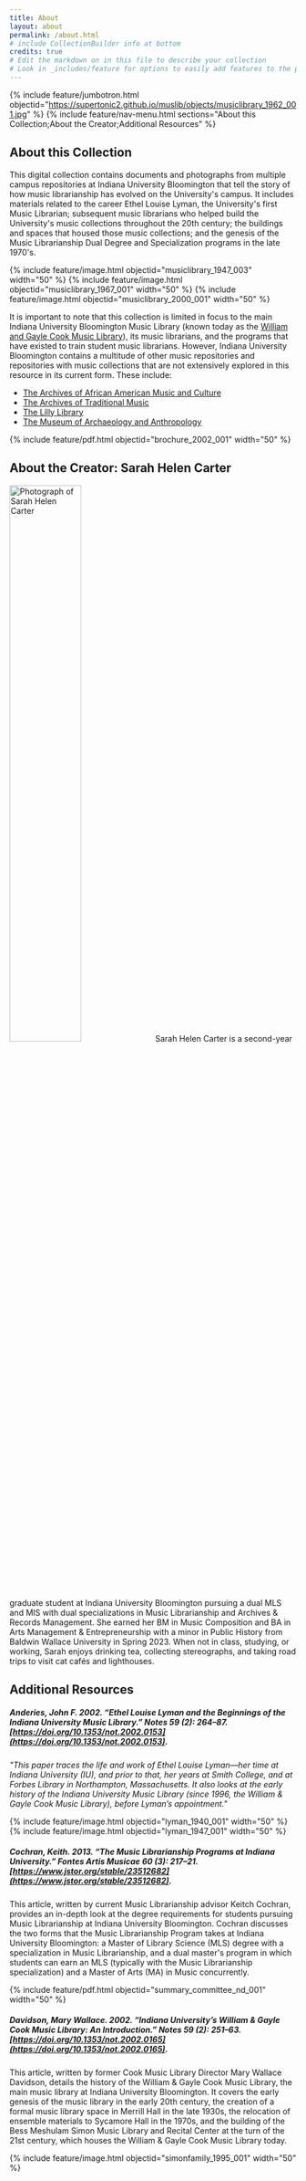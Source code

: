 ```yaml
---
title: About
layout: about
permalink: /about.html
# include CollectionBuilder info at bottom
credits: true
# Edit the markdown on in this file to describe your collection
# Look in _includes/feature for options to easily add features to the page
---
```


{% include feature/jumbotron.html objectid="https://supertonic2.github.io/muslib/objects/musiclibrary_1962_001.jpg" %}
{% include feature/nav-menu.html sections="About this Collection;About the Creator;Additional Resources" %}
## About this Collection

This digital collection contains documents and photographs from multiple campus repositories at Indiana University Bloomington that tell the story of how music librarianship has evolved on the University's campus. It includes materials related to the career Ethel Louise Lyman, the University's first Music Librarian; subsequent music librarians who helped build the University's music collections throughout the 20th century; the buildings and spaces that housed those music collections; and the genesis of the Music Librarianship Dual Degree and Specialization programs in the late 1970's.

{% include feature/image.html objectid="musiclibrary_1947_003" width="50" %}
{% include feature/image.html objectid="musiclibrary_1967_001" width="50" %}
{% include feature/image.html objectid="musiclibrary_2000_001" width="50" %}

It is important to note that this collection is limited in focus to the main Indiana University Bloomington Music Library (known today as the [William and Gayle Cook Music Library](https://libraries.indiana.edu/cook-music-library)), its music librarians, and the programs that have existed to train student music librarians. However, Indiana University Bloomington contains a multitude of other music repositories and repositories with music collections that are not extensively explored in this resource in its current form. These include:

* [The Archives of African American Music and Culture](https://aaamc.indiana.edu/)
* [The Archives of Traditional Music](https://libraries.indiana.edu/archives-traditional-music)
* [The Lilly Library](https://libraries.indiana.edu/lilly-library)
* [The Museum of Archaeology and Anthropology](https://iumaa.iu.edu/index.html)

{% include feature/pdf.html objectid="brochure_2002_001" width="50" %}

## About the Creator: Sarah Helen Carter

<img src="https://supertonic2.github.io/muslib/objects/cartersh_001.jpg" alt="Photograph of Sarah Helen Carter" width=50%/>
Sarah Helen Carter is a second-year graduate student at Indiana University Bloomington pursuing a dual MLS and MIS with dual specializations in Music Librarianship and Archives & Records Management. She earned her BM in Music Composition and BA in Arts Management & Entrepreneurship with a minor in Public History from Baldwin Wallace University in Spring 2023. When not in class, studying, or working, Sarah enjoys drinking tea, collecting stereographs, and taking road trips to visit cat cafés and lighthouses.

## Additional Resources

##### Anderies, John F. 2002. “Ethel Louise Lyman and the Beginnings of the Indiana University Music Library.” *Notes* 59 (2): 264–87. [https://doi.org/10.1353/not.2002.0153](https://doi.org/10.1353/not.2002.0153).  

*"This paper traces the life and work of Ethel Louise Lyman—her time at Indiana University (IU), and prior to that, her years at Smith College, and at Forbes Library in Northampton, Massachusetts. It also looks at
the early history of the Indiana University Music Library (since 1996, the William & Gayle Cook Music Library), before Lyman’s appointment."*

{% include feature/image.html objectid="lyman_1940_001" width="50" %} {% include feature/image.html objectid="lyman_1947_001" width="50" %}

##### Cochran, Keith. 2013. “The Music Librarianship Programs at Indiana University.” *Fontes Artis Musicae* 60 (3): 217–21. [https://www.jstor.org/stable/23512682](https://www.jstor.org/stable/23512682).  

This article, written by current Music Librarianship advisor Keitch Cochran, provides an in-depth look at the degree requirements for students pursuing Music Librarianship at Indiana University Bloomington. Cochran discusses the two forms that the Music Librarianship Program takes at Indiana University Bloomington: a Master of Library Science (MLS) degree with a specialization in Music Librarianship, and a dual master's program in which students can earn an MLS (typically with the Music Librarianship specialization) and a Master of Arts (MA) in Music concurrently.

{% include feature/pdf.html objectid="summary_committee_nd_001" width="50" %}

##### Davidson, Mary Wallace. 2002. “Indiana University’s William & Gayle Cook Music Library: An Introduction.” *Notes* 59 (2): 251–63. [https://doi.org/10.1353/not.2002.0165](https://doi.org/10.1353/not.2002.0165).  

This article, written by former Cook Music Library Director Mary Wallace Davidson, details the history of the William & Gayle Cook Music Library, the main music library at Indiana University Bloomington. It covers the early genesis of the music library in the early 20th century, the creation of a formal music library space in Merrill Hall in the late 1930s, the relocation of ensemble materials to Sycamore Hall in the 1970s, and the building of the Bess Meshulam Simon Music Library and Recital Center at the turn of the 21st century, which houses the William & Gayle Cook Music Library today.

{% include feature/image.html objectid="simonfamily_1995_001" width="50" %}

